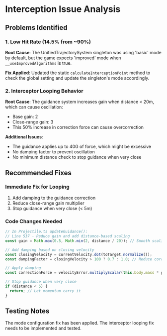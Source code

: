 # Interception Issue Analysis

## Problems Identified

### 1. Low Hit Rate (14.5% from ~90%)
**Root Cause**: The UnifiedTrajectorySystem singleton was using 'basic' mode by default, but the game expects 'improved' mode when `__useImprovedAlgorithms` is true.

**Fix Applied**: Updated the static `calculateInterceptionPoint` method to check the global setting and update the singleton's mode accordingly.

### 2. Interceptor Looping Behavior
**Root Cause**: The guidance system increases gain when distance < 20m, which can cause oscillation:
- Base gain: 2
- Close-range gain: 3
- This 50% increase in correction force can cause overcorrection

**Additional Issues**:
- The guidance applies up to 40G of force, which might be excessive
- No damping factor to prevent oscillation
- No minimum distance check to stop guidance when very close

## Recommended Fixes

### Immediate Fix for Looping
1. Add damping to the guidance correction
2. Reduce close-range gain multiplier
3. Stop guidance when very close (< 5m)

### Code Changes Needed

```typescript
// In Projectile.ts updateGuidance():
// Line 537 - Reduce gain and add distance-based scaling
const gain = Math.max(0.5, Math.min(2, distance / 20)); // Smooth scaling from 0.5 to 2

// Add damping based on closing velocity
const closingVelocity = currentVelocity.dot(toTarget.normalize());
const dampingFactor = closingVelocity > 100 ? 0.7 : 1.0; // Reduce correction when closing fast

// Apply damping
const correctionForce = velocityError.multiplyScalar(this.body.mass * gain * dampingFactor);

// Stop guidance when very close
if (distance < 5) {
  return; // Let momentum carry it
}
```

## Testing Notes

The mode configuration fix has been applied. The interceptor looping fix needs to be implemented and tested.